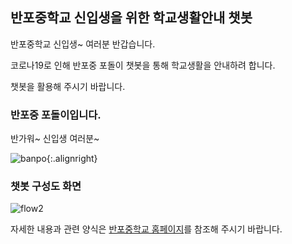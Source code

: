 ## 반포중학교 신입생을 위한 학교생활안내 챗봇

반포중학교 신입생~ 여러분 반갑습니다. 


코로나19로 인해 반포중 포돌이 챗봇을 통해 학교생활을 안내하려 합니다.


챗봇을 활용해 주시기 바랍니다.

### 반포중 포돌이입니다. 


반가워~ 신입생 여러분~

![banpo](https://user-images.githubusercontent.com/16274293/117557415-9759af00-b0ad-11eb-95f2-ebb501de428c.png){:.alignright}




### 챗봇 구성도 화면

![flow2](https://user-images.githubusercontent.com/16274293/117557591-6c705a80-b0af-11eb-8591-ab92110e21c6.png)




자세한 내용과 관련 양식은 [반포중학교 홈페이지](http://banpo.sen.ms.kr)를 참조해 주시기 바랍니다.


